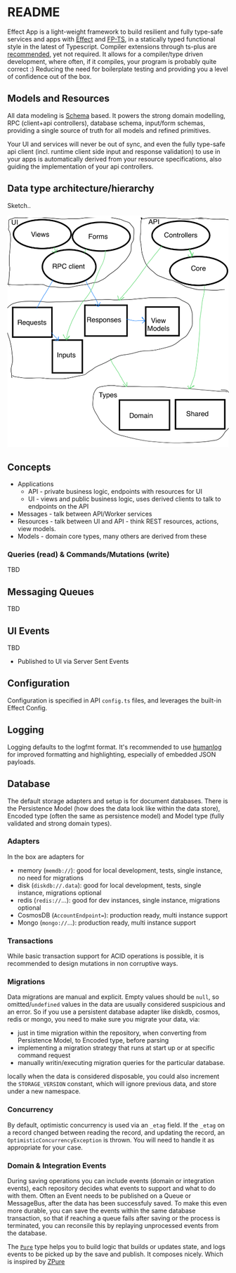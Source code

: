 # README

Effect App is a light-weight framework to build resilient and fully type-safe services and apps with [Effect](https://github.com/Effect-TS/effect) and [FP-TS](https://github.com/fp-ts/core),
in a statically typed functional style in the latest of Typescript.
Compiler extensions through ts-plus are [recommended](https://dev.to/effect-ts/the-case-for-ts-18b3), yet not required.
It allows for a compiler/type driven development, where often, if it compiles, your program is probably quite correct :) Reducing the need for boilerplate testing and providing you a level of confidence out of the box.

## Models and Resources

All data modeling is [Schema](https://github.com/effect-ts-app/libs/tree/main/packages/schema) based. It powers the strong domain modelling, RPC (client+api controllers), database schema, input/form schemas, providing a single source of truth for all models and refined primitives.

Your UI and services will never be out of sync, and even the fully type-safe api client (incl. runtime client side input and response validation) to use in your apps is automatically derived from your resource specifications, also guiding the implementation of your api controllers.

## Data type architecture/hierarchy

Sketch..

![alt text](doc/img/data-arch.png)

## Concepts

- Applications
  - API - private business logic, endpoints with resources for UI
  - UI - views and public business logic, uses derived clients to talk to endpoints on the API
- Messages - talk between API/Worker services
- Resources - talk between UI and API - think REST resources, actions, view models.
- Models - domain core types, many others are derived from these

### Queries (read) & Commands/Mutations (write)

TBD

## Messaging Queues

TBD

## UI Events

TBD

- Published to UI via Server Sent Events

## Configuration

Configuration is specified in API `config.ts` files, and leverages the built-in Effect Config.

## Logging

Logging defaults to the logfmt format. It's recommended to use [humanlog](https://github.com/humanlogio/humanlog) for improved formatting and highlighting, especially of embedded JSON payloads.

## Database

The default storage adapters and setup is for document databases.
There is the Persistence Model (how does the data look like within the data store), Encoded type (often the same as persistence model) and Model type (fully validated and strong domain types).

### Adapters

In the box are adapters for

- memory (`memdb://`): good for local development, tests, single instance, no need for migrations
- disk (`diskdb://.data`): good for local development, tests, single instance, migrations optional
- redis (`redis://`...): good for dev instances, single instance, migrations optional
- CosmosDB (`AccountEndpoint=`): production ready, multi instance support
- Mongo (`mongo://`...): production ready, multi instance support

### Transactions

While basic transaction support for ACID operations is possible, it is recommended to design mutations in non corruptive ways.

### Migrations

Data migrations are manual and explicit.
Empty values should be `null`, so omitted/`undefined` values in the data are usually considered suspicious and an error.
So if you use a persistent database adapter like diskdb, cosmos, redis or mongo, you need to make sure you migrate your data, via:

- just in time migration within the repository, when converting from Persistence Model, to Encoded type, before parsing
- implementing a migration strategy that runs at start up or at specific command request
- manually writin/executing migration queries for the particular database.

locally when the data is considered disposable, you could also increment the `STORAGE_VERSION` constant,
which will ignore previous data, and store under a new namespace.

### Concurrency

By default, optimistic concurrency is used via an `_etag` field. If the `_etag` on a record changed between reading the record, and updating the record,
an `OptimisticConcurrencyException` is thrown. You will need to handle it as appropriate for your case.

### Domain & Integration Events

During saving operations you can include events (domain or integration events), each repository decides what events to support and what to do with them.
Often an Event needs to be published on a Queue or MessageBus, after the data has been successfuly saved.
To make this even more durable, you can save the events within the same database transaction, so that if reaching a queue fails after saving or the process is terminated, you can reconsile this by replaying unprocessed events from the database.

The [`Pure`](https://github.com/effect-ts-app/libs/blob/main/packages/prelude/_src/Pure.ts) type helps you to build logic that builds or updates state,
and logs events to be picked up by the save and publish. It composes nicely.
Which is inspired by [ZPure](https://zio.github.io/zio-prelude/docs/zpure/)

